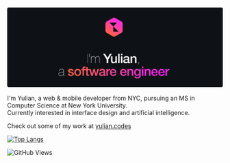 [![Hello, I'm Yulian](/assets/images/header.png)](https://yulian.codes)

I'm Yulian, a web & mobile developer from NYC, pursuing an MS in Computer Science at New York University.<br/>
Currently interested in interface design and artificial intelligence.

Check out some of my work at [yulian.codes](https://yulian.codes)

[![Top Langs](https://github-readme-stats.vercel.app/api/top-langs/?username=ykray&layout=compact&hide=CMake,C,Makefile,HTML,CSS)](https://github.com/anuraghazra/github-readme-stats)

![GitHub Views](https://komarev.com/ghpvc/?username=ykray&color=83e24f)

<!--
**ykray/ykray** is a ✨ _special_ ✨ repository because its `README.md` (this file) appears on your GitHub profile.

Here are some ideas to get you started:

- 🔭 I’m currently working on ...
- 🌱 I’m currently learning ...
- 👯 I’m looking to collaborate on ...
- 🤔 I’m looking for help with ...
- 💬 Ask me about ...
- 📫 How to reach me: ...
- 😄 Pronouns: ...
- ⚡ Fun fact: ...
-->

